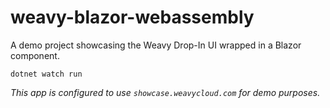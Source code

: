 # weavy-blazor-webassembly
A demo project showcasing the Weavy Drop-In UI wrapped in a Blazor component.

```
dotnet watch run
```

*This app is configured to use `showcase.weavycloud.com` for demo purposes.*
 
